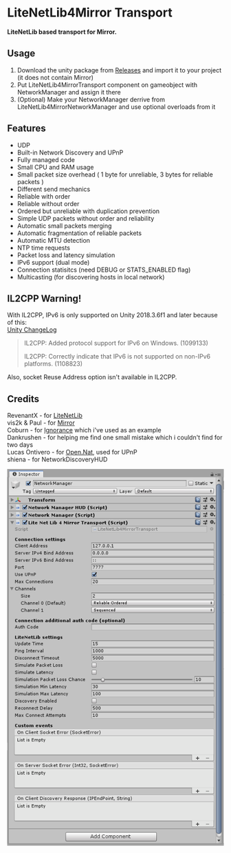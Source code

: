 # LiteNetLib4Mirror Transport

**LiteNetLib based transport for Mirror.**

## Usage
1. Download the unity package from [Releases](https://github.com/MrGadget1024/LiteNetLib4Mirror/releases) and import it to your project (it does not contain Mirror)
2. Put LiteNetLib4MirrorTransport component on gameobject with NetworkManager and assign it there
3. (Optional) Make your NetworkManager derrive from LiteNetLib4MirrorNetworkManager and use optional overloads from it

## Features
- UDP
- Built-in Network Discovery and UPnP
- Fully managed code
- Small CPU and RAM usage
- Small packet size overhead ( 1 byte for unreliable, 3 bytes for reliable packets )
- Different send mechanics
- Reliable with order
- Reliable without order
- Ordered but unreliable with duplication prevention
- Simple UDP packets without order and reliability
- Automatic small packets merging
- Automatic fragmentation of reliable packets
- Automatic MTU detection
- NTP time requests
- Packet loss and latency simulation
- IPv6 support (dual mode)
- Connection statisitcs (need DEBUG or STATS_ENABLED flag)
- Multicasting (for discovering hosts in local network)

## IL2CPP Warning!
With IL2CPP, IPv6 is only supported on Unity 2018.3.6f1 and later because of this:  
[Unity ChangeLog](https://unity3d.com/unity/whats-new/2018.3.6)  
> IL2CPP: Added protocol support for IPv6 on Windows. (1099133)
>
> IL2CPP: Correctly indicate that IPv6 is not supported on non-IPv6 platforms. (1108823)

Also, socket Reuse Address option isn't available in IL2CPP.

## Credits
RevenantX - for [LiteNetLib](https://github.com/RevenantX/LiteNetLib/releases)  
vis2k & Paul - for [Mirror](https://assetstore.unity.com/packages/tools/network/mirror-129321)  
Coburn - for [Ignorance](https://github.com/SoftwareGuy/Ignorance) which i've used as an example  
Dankrushen - for helping me find one small mistake which i couldn't find for two days  
Lucas Ontivero - for [Open.Nat](https://github.com/lontivero/Open.NAT/releases), used for UPnP  
shiena - for NetworkDiscoveryHUD

![The LiteNetLib4Mirror Transport component in the Inspector window](LiteNetLibTransport.PNG)
